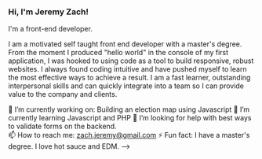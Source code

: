 ### Hi, I'm Jeremy Zach!
I'm a front-end developer.

I am a motivated self taught front end developer with a master's degree. From the moment I produced "hello world" in the console of my first application, I was hooked to using code as a tool to build responsive, robust websites. I always found coding intuitive and have pushed myself to learn the most effective ways to achieve a result. I am a fast learner, outstanding interpersonal skills and can quickly integrate into a team so I can provide value to the company and clients.

🔭 I’m currently working on: Building an election map using Javascript
🌱 I’m currently learning Javascript and PHP
🤔 I’m looking for help with best ways to validate forms on the backend.  
📫 How to reach me: zach.jeremy@gmail.com
⚡ Fun fact: I have a master's degree.  I love hot sauce and EDM.
-->
